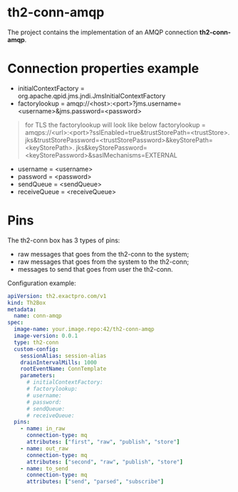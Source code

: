 # th2-conn-amqp

The project contains the implementation of an AMQP connection **th2-conn-amqp**.

# Connection properties example

* initialContextFactory = org.apache.qpid.jms.jndi.JmsInitialContextFactory
* factorylookup = amqp://\<host\>:\<port\>?jms.username=\<username\>&jms.password=\<password\>

> for TLS the factorylookup will look like below
> factorylookup = amqps://&lt;url&gt;:&lt;port&gt;?sslEnabled=true&trustStorePath=&lt;trustStore&gt;.
> jks&trustStorePassword=&lt;trustStorePassword&gt;&keyStorePath=&lt;keyStorePath&gt;.
> jks&keyStorePassword=&lt;keyStorePassword&gt;&saslMechanisms=EXTERNAL

* username = \<username\>
* password = \<password\>
* sendQueue = \<sendQueue\>
* receiveQueue = \<receiveQueue\>

# Pins

The th2-conn box has 3 types of pins:
+ raw messages that goes from the th2-conn to the system;
+ raw messages that goes from the system to the th2-conn;
+ messages to send that goes from user the th2-conn.

Configuration example:
```yaml
apiVersion: th2.exactpro.com/v1
kind: Th2Box
metadata:
  name: conn-amqp
spec:
  image-name: your.image.repo:42/th2-conn-amqp
  image-version: 0.0.1
  type: th2-conn
  custom-config:
    sessionAlias: session-alias
    drainIntervalMills: 1000
    rootEventName: ConnTemplate
    parameters:
      # initialContextFactory:
      # factorylookup:
      # username:
      # password:
      # sendQueue:
      # receiveQueue:
  pins:
    - name: in_raw
      connection-type: mq
      attributes: ["first", "raw", "publish", "store"]
    - name: out_raw
      connection-type: mq
      attributes: ["second", "raw", "publish", "store"]
    - name: to_send
      connection-type: mq
      attributes: ["send", "parsed", "subscribe"]
```